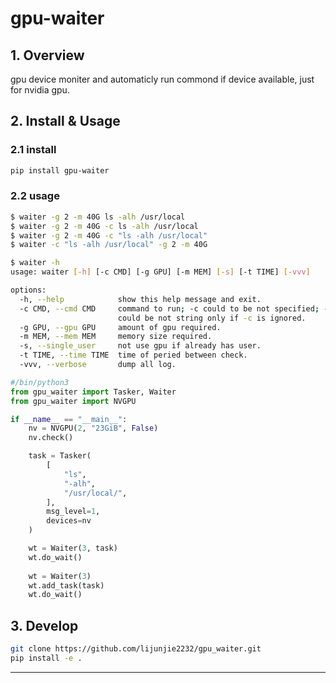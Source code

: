 # gpu-waiter

## 1. Overview

gpu device moniter and automaticly run commond if device available, just for nvidia gpu.

## 2. Install & Usage

### 2.1 install

```bash
pip install gpu-waiter
```

### 2.2 usage


```bash
$ waiter -g 2 -m 40G ls -alh /usr/local
$ waiter -g 2 -m 40G -c ls -alh /usr/local
$ waiter -g 2 -m 40G -c "ls -alh /usr/local"
$ waiter -c "ls -alh /usr/local" -g 2 -m 40G

$ waiter -h
usage: waiter [-h] [-c CMD] [-g GPU] [-m MEM] [-s] [-t TIME] [-vvv]

options:
  -h, --help            show this help message and exit.
  -c CMD, --cmd CMD     command to run; -c could to be not specified; -c could be ignored but command should be posed at the end of shell setence; command
                        could be not string only if -c is ignored.
  -g GPU, --gpu GPU     amount of gpu required.
  -m MEM, --mem MEM     memory size required.
  -s, --single_user     not use gpu if already has user.
  -t TIME, --time TIME  time of peried between check.
  -vvv, --verbose       dump all log.
```

```python
#/bin/python3
from gpu_waiter import Tasker, Waiter
from gpu_waiter import NVGPU

if __name__ == "__main__":
    nv = NVGPU(2, "23GiB", False)
    nv.check()

    task = Tasker(
        [
            "ls",
            "-alh",
            "/usr/local/",
        ],
        msg_level=1,
        devices=nv
    )

    wt = Waiter(3, task)
    wt.do_wait()
    
    wt = Waiter(3)
    wt.add_task(task)
    wt.do_wait()

```

## 3. Develop

```bash
git clone https://github.com/lijunjie2232/gpu_waiter.git
pip install -e .
```
---